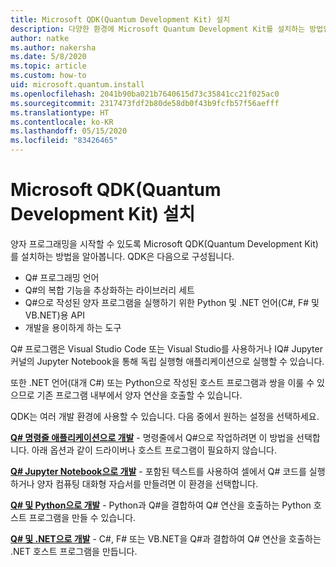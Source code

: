 ```yaml
---
title: Microsoft QDK(Quantum Development Kit) 설치
description: 다양한 환경에 Microsoft Quantum Development Kit를 설치하는 방법입니다.
author: natke
ms.author: nakersha
ms.date: 5/8/2020
ms.topic: article
ms.custom: how-to
uid: microsoft.quantum.install
ms.openlocfilehash: 2041b90ba021b7640615d73c35841cc21f025ac0
ms.sourcegitcommit: 2317473fdf2b80de58db0f43b9fcfb57f56aefff
ms.translationtype: HT
ms.contentlocale: ko-KR
ms.lasthandoff: 05/15/2020
ms.locfileid: "83426465"
---
```

# <a name="install-the-microsoft-quantum-development-kit-qdk"></a>Microsoft QDK(Quantum Development Kit) 설치

양자 프로그래밍을 시작할 수 있도록 Microsoft QDK(Quantum Development Kit)를 설치하는 방법을 알아봅니다. QDK은 다음으로 구성됩니다.

- Q# 프로그래밍 언어
- Q#의 복합 기능을 추상화하는 라이브러리 세트
- Q#으로 작성된 양자 프로그램을 실행하기 위한 Python 및 .NET 언어(C#, F# 및 VB.NET)용 API
- 개발을 용이하게 하는 도구

Q# 프로그램은 Visual Studio Code 또는 Visual Studio를 사용하거나 IQ# Jupyter 커널의 Jupyter Notebook을 통해 독립 실행형 애플리케이션으로 실행할 수 있습니다.

또한 .NET 언어(대개 C#) 또는 Python으로 작성된 호스트 프로그램과 쌍을 이룰 수 있으므로 기존 프로그램 내부에서 양자 연산을 호출할 수 있습니다.

QDK는 여러 개발 환경에 사용할 수 있습니다. 다음 중에서 원하는 설정을 선택하세요.

[**Q# 명령줄 애플리케이션으로 개발**](xref:microsoft.quantum.install.standalone) - 명령줄에서 Q#으로 작업하려면 이 방법을 선택합니다. 아래 옵션과 같이 드라이버나 호스트 프로그램이 필요하지 않습니다.

[**Q# Jupyter Notebook으로 개발**](xref:microsoft.quantum.install.jupyter) - 포함된 텍스트를 사용하여 셀에서 Q# 코드를 실행하거나 양자 컴퓨팅 대화형 자습서를 만들려면 이 환경을 선택합니다. 

[**Q# 및 Python으로 개발**](xref:microsoft.quantum.install.python) - Python과 Q#을 결합하여 Q# 연산을 호출하는 Python 호스트 프로그램을 만들 수 있습니다.

[**Q# 및 .NET으로 개발**](xref:microsoft.quantum.install.cs) - C#, F# 또는 VB.NET을 Q#과 결합하여 Q# 연산을 호출하는 .NET 호스트 프로그램을 만듭니다.

